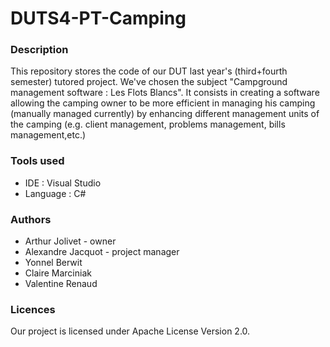 # DUTS4-PT-Camping #


### Description ###

This repository stores the code of our DUT last year's (third+fourth semester) tutored project. We've chosen the subject "Campground management software : Les Flots Blancs".
It consists in creating a software allowing the camping owner to be more efficient in managing his camping (manually managed currently) by enhancing different management units of the camping (e.g. client management, problems management, bills management,etc.)


### Tools used ###

* IDE : Visual Studio
* Language : C#


### Authors ###

* Arthur Jolivet - owner
* Alexandre Jacquot - project manager
* Yonnel Berwit
* Claire Marciniak
* Valentine Renaud

### Licences ###

Our project is licensed under Apache License Version 2.0.
